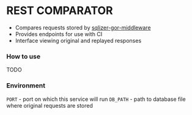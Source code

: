 # REST COMPARATOR

- Compares requests stored by [sqlizer-gor-middleware](https://github.com/TopHatCroat/sqlizer-gor-middleware) 
- Provides endpoints for use with CI
- Interface viewing original and replayed responses

### How to use
 TODO
 
### Environment
`PORT` - port on which this service will run
`DB_PATH` - path to database file where original requests are stored 